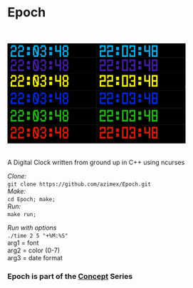 # Epoch
<br/> <br/> <img src="demo.gif" width="400" /> <br/> <br/>

A Digital Clock written from ground up in C++ using ncurses

_Clone:_  
`git clone https://github.com/azimex/Epoch.git`  
_Make:_  
`cd Epoch; make;`  
_Run:_  
`make run;`

_Run with options_  
`./time 2 5 "+%M:%S"`  
arg1 = font  
arg2 = color (0-7)  
arg3 = date format  

### Epoch is part of the [Concept](https://github.com/azimex/Concept) Series
